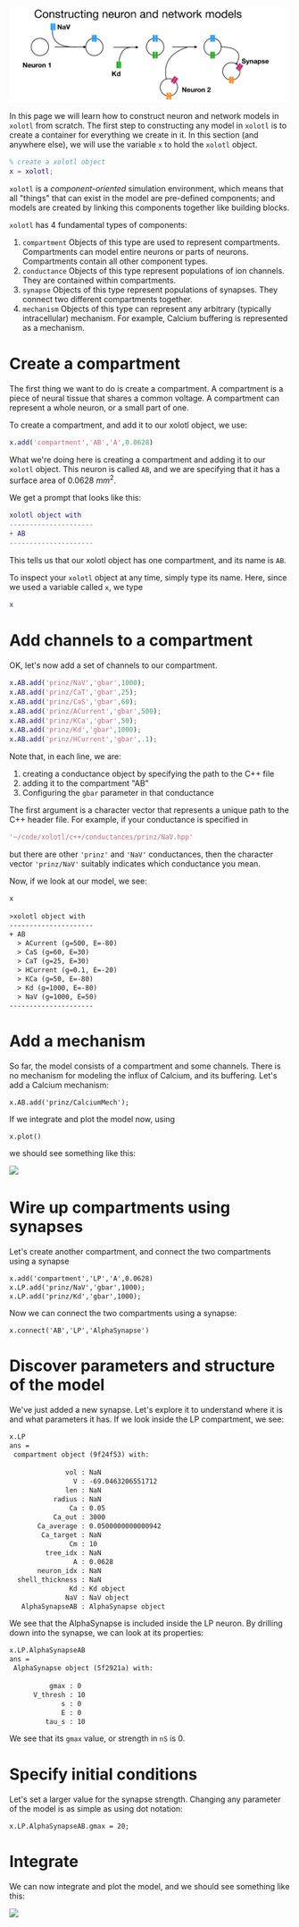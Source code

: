 
![](../images/construct-hero.png)

In this page we will learn how to construct neuron and network models in `xolotl` from scratch. The first step to constructing any model in `xolotl` is to create a container for everything we create in it. In this section (and anywhere else), we will use the variable `x` to hold the `xolotl` object.

```matlab
% create a xolotl object
x = xolotl;
```

`xolotl` is a *component-oriented* simulation environment, which means that all "things" that can exist in the model are pre-defined components; and models are created by linking this components together like building blocks.

`xolotl` has 4 fundamental types of components:

1. `compartment` Objects of this type are used to represent compartments. Compartments can model entire neurons or parts of neurons. Compartments contain all other component types.
2. `conductance` Objects of this type represent populations of ion channels. They are contained within compartments.
3. `synapse` Objects of this type represent populations of synapses. They connect two different compartments together.
4. `mechanism` Objects of this type can represent any arbitrary (typically intracellular) mechanism. For example, Calcium buffering is represented as a mechanism.

# Create a compartment


The first thing we want to do is create a compartment. A compartment is a piece of neural tissue that shares a common voltage. A compartment can represent a whole neuron, or a small part of one.

To create a compartment, and add it to our xolotl object, we use:

```matlab
x.add('compartment','AB','A',0.0628)
```

What we're doing here is creating a compartment and adding it to our `xolotl` object. This neuron is called `AB`, and we are specifying that it has a surface area of 0.0628 $mm^2$.

We get a prompt that looks like this:

```matlab
xolotl object with
---------------------
+ AB  
---------------------
```

This tells us that our xolotl object has one compartment, and its name is `AB`.

To inspect your `xolotl` object at any time, simply type its name. Here, since we used a variable called `x`, we type

```matlab
x
```

# Add channels to a compartment

OK, let's now add a set of channels to our compartment.

```matlab
x.AB.add('prinz/NaV','gbar',1000);
x.AB.add('prinz/CaT','gbar',25);
x.AB.add('prinz/CaS','gbar',60);
x.AB.add('prinz/ACurrent','gbar',500);
x.AB.add('prinz/KCa','gbar',50);
x.AB.add('prinz/Kd','gbar',1000);
x.AB.add('prinz/HCurrent','gbar',.1);
```

Note that, in each line, we are:

1. creating a conductance object by specifying the path to the C++ file
2. adding it to the compartment "AB"
3. Configuring the `gbar` parameter in that conductance

The first argument is a character vector that represents a unique path to the C++
header file. For example, if your conductance is specified in

```matlab
'~/code/xolotl/c++/conductances/prinz/NaV.hpp'
```

but there are other `'prinz'` and `'NaV'` conductances, then the character vector
`'prinz/NaV'` suitably indicates which conductance you mean.

Now, if we look at our model, we see:

```
x

>xolotl object with
---------------------
+ AB  
  > ACurrent (g=500, E=-80)
  > CaS (g=60, E=30)
  > CaT (g=25, E=30)
  > HCurrent (g=0.1, E=-20)
  > KCa (g=50, E=-80)
  > Kd (g=1000, E=-80)
  > NaV (g=1000, E=50)
---------------------

```



# Add a mechanism

So far, the model consists of a compartment and some channels. There is no mechanism for modeling the influx of Calcium, and its buffering. Let's add a Calcium mechanism:

```
x.AB.add('prinz/CalciumMech');

```

If we integrate and plot the model now, using

```
x.plot()
```

we should see something like this:

![](https://user-images.githubusercontent.com/6005346/49969670-1c4d3800-fef7-11e8-97ff-8350cc487a7b.png)


# Wire up compartments using synapses

Let's create another compartment, and connect the two compartments using a synapse

```
x.add('compartment','LP','A',0.0628)
x.LP.add('prinz/NaV','gbar',1000);
x.LP.add('prinz/Kd','gbar',1000);
```

Now we can connect the two compartments using a synapse:


```
x.connect('AB','LP','AlphaSynapse')
```

# Discover parameters and structure of the model

We've just added a new synapse. Let's explore it to understand where it is and what parameters it has. If we look inside the LP compartment, we see:

```
x.LP
ans =
 compartment object (9f24f53) with:

              vol : NaN
                V : -69.0463206551712
              len : NaN
           radius : NaN
               Ca : 0.05
           Ca_out : 3000
       Ca_average : 0.0500000000000942
        Ca_target : NaN
               Cm : 10
         tree_idx : NaN
                A : 0.0628
       neuron_idx : NaN
  shell_thickness : NaN
               Kd : Kd object
              NaV : NaV object
   AlphaSynapseAB : AlphaSynapse object
```

We see that the AlphaSynapse is included inside the LP neuron. By drilling down into the synapse, we can look at its properties:

```
x.LP.AlphaSynapseAB
ans =
 AlphaSynapse object (5f2921a) with:

          gmax : 0
      V_thresh : 10
             s : 0
             E : 0
         tau_s : 10

```

We see that its `gmax` value, or strength in `nS` is 0.


# Specify initial conditions

Let's set a larger value for the synapse strength. Changing any parameter of the model is as simple as using dot notation:

```
x.LP.AlphaSynapseAB.gmax = 20;

```

# Integrate

We can now integrate and plot the model, and we should see something like this:


![](https://user-images.githubusercontent.com/6005346/49970181-82868a80-fef8-11e8-8887-cad414a6dcb5.png)

